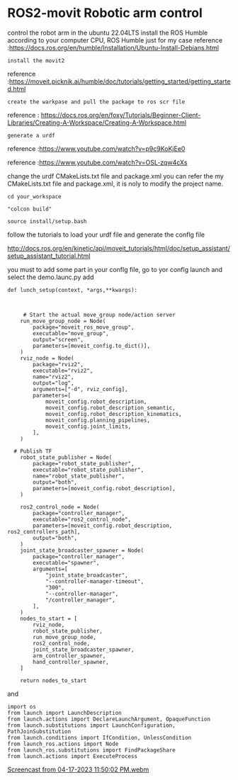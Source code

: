 

# ROS2-movit Robotic arm control


control the robot arm in the ubuntu 22.04LTS
install the ROS Humble according to your computer CPU, ROS Humble just for my case 
reference :https://docs.ros.org/en/humble/Installation/Ubuntu-Install-Debians.html


```
install the movit2 

```

reference :https://moveit.picknik.ai/humble/doc/tutorials/getting_started/getting_started.html

```
create the warkpase and pull the package to ros scr file 

```

reference : https://docs.ros.org/en/foxy/Tutorials/Beginner-Client-Libraries/Creating-A-Workspace/Creating-A-Workspace.html


```
generate a urdf 

```
reference :https://www.youtube.com/watch?v=p9c9KoKjEe0

reference :https://www.youtube.com/watch?v=OSL-zqw4cXs

change the urdf CMakeLists.txt file and package.xml you can refer the my CMakeLists.txt file and package.xml, it is noly to modify the project name.

```
cd your_workspace
```
```
"colcon build"
```
```
source install/setup.bash 
```
follow the tutorials to load your urdf file and generate the conflg file  

http://docs.ros.org/en/kinetic/api/moveit_tutorials/html/doc/setup_assistant/setup_assistant_tutorial.html

you must to add some part in your conflg file, go to yor conflg launch and select the demo.launc.py add
```
def lunch_setup(context, *args,**kwargs):
    
    
    
     # Start the actual move_group node/action server
    run_move_group_node = Node(
        package="moveit_ros_move_group",
        executable="move_group",
        output="screen",
        parameters=[moveit_config.to_dict()],
    )
    rviz_node = Node(
        package="rviz2",
        executable="rviz2",
        name="rviz2",
        output="log",
        arguments=["-d", rviz_config],
        parameters=[
            moveit_config.robot_description,
            moveit_config.robot_description_semantic,
            moveit_config.robot_description_kinematics,
            moveit_config.planning_pipelines,
            moveit_config.joint_limits,
        ],
    )
    
  # Publish TF
    robot_state_publisher = Node(
        package="robot_state_publisher",
        executable="robot_state_publisher",
        name="robot_state_publisher",
        output="both",
        parameters=[moveit_config.robot_description],
    )
    
    ros2_control_node = Node(
        package="controller_manager",
        executable="ros2_control_node",
        parameters=[moveit_config.robot_description, ros2_controllers_path],
        output="both",
    )
    joint_state_broadcaster_spawner = Node(
        package="controller_manager",
        executable="spawner",
        arguments=[
            "joint_state_broadcaster",
            "--controller-manager-timeout",
            "300",
            "--controller-manager",
            "/controller_manager",
        ],
    )
    nodes_to_start = [
        rviz_node,
        robot_state_publisher,
        run_move_group_node,
        ros2_control_node,
        joint_state_broadcaster_spawner,
        arm_controller_spawner,
        hand_controller_spawner,
    ]
       
    return nodes_to_start
``` 
and 
```
import os
from launch import LaunchDescription
from launch.actions import DeclareLaunchArgument, OpaqueFunction
from launch.substitutions import LaunchConfiguration, PathJoinSubstitution
from launch.conditions import IfCondition, UnlessCondition
from launch_ros.actions import Node
from launch_ros.substitutions import FindPackageShare
from launch.actions import ExecuteProcess

```
[Screencast from 04-17-2023 11:50:02 PM.webm](https://user-images.githubusercontent.com/82942566/232541835-a55ebf8e-f60b-4133-945c-21e99adcf41b.webm)


